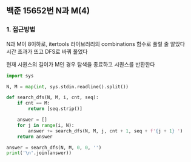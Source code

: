 ## **백준 15652번 N과 M(4)**

### **1. 접근방법**  
N과 M이 8이하로, itertools 라이브러리의 combinations 함수로 풀릴 줄 알았다   
시간 초과가 뜨고 DFS로 바꿔 풀었다   

현재 시퀀스의 길이가 M인 경우 탐색을 종료하고 시퀀스를 반환한다  


```python
import sys

N, M = map(int, sys.stdin.readline().split())

def search_dfs(N, M, i, cnt, seq):
    if cnt == M:
        return [seq.strip()]

    answer = []
    for j in range(i, N):
        answer += search_dfs(N, M, j, cnt + 1, seq + f'{j + 1} ')
    return answer

answer = search_dfs(N, M, 0, 0, '')
print('\n'.join(answer))
```